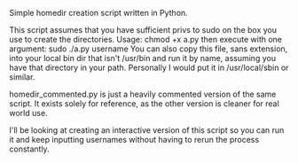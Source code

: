 Simple homedir creation script written in Python.

This script assumes that you have sufficient privs to sudo on the box you use to create the directories. 
Usage: chmod +x a.py then execute with one argument:
sudo ./a.py username
You can also copy this file, sans extension, into your local bin dir that isn't /usr/bin and run it by name, assuming you have that directory in your path. Personally I would put it in /usr/local/sbin or similar. 

homedir_commented.py is just a heavily commented version of the same script. It exists solely for reference, as the other version is cleaner for real world use.

I'll be looking at creating an interactive version of this script so you can run it and keep inputting usernames without having to rerun the process constantly. 
